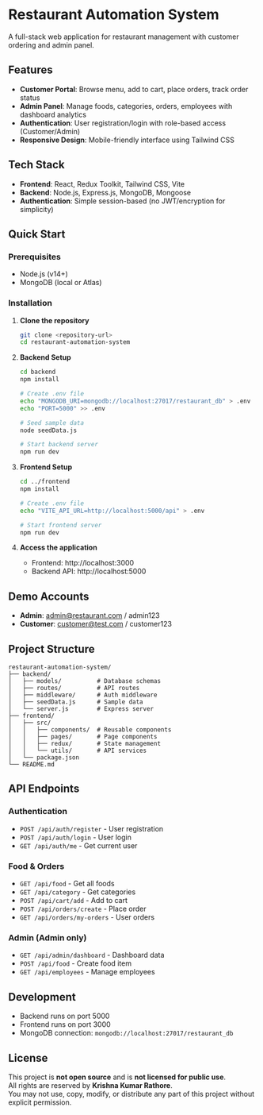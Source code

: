 # Restaurant Automation System

A full-stack web application for restaurant management with customer ordering and admin panel.

## Features

- **Customer Portal**: Browse menu, add to cart, place orders, track order status
- **Admin Panel**: Manage foods, categories, orders, employees with dashboard analytics
- **Authentication**: User registration/login with role-based access (Customer/Admin)
- **Responsive Design**: Mobile-friendly interface using Tailwind CSS

## Tech Stack

- **Frontend**: React, Redux Toolkit, Tailwind CSS, Vite
- **Backend**: Node.js, Express.js, MongoDB, Mongoose
- **Authentication**: Simple session-based (no JWT/encryption for simplicity)

## Quick Start

### Prerequisites
- Node.js (v14+)
- MongoDB (local or Atlas)

### Installation

1. **Clone the repository**
   ```bash
   git clone <repository-url>
   cd restaurant-automation-system
   ```

2. **Backend Setup**
   ```bash
   cd backend
   npm install
   
   # Create .env file
   echo "MONGODB_URI=mongodb://localhost:27017/restaurant_db" > .env
   echo "PORT=5000" >> .env
   
   # Seed sample data
   node seedData.js
   
   # Start backend server
   npm run dev
   ```

3. **Frontend Setup**
   ```bash
   cd ../frontend
   npm install
   
   # Create .env file
   echo "VITE_API_URL=http://localhost:5000/api" > .env
   
   # Start frontend server
   npm run dev
   ```

4. **Access the application**
   - Frontend: http://localhost:3000
   - Backend API: http://localhost:5000

## Demo Accounts

- **Admin**: admin@restaurant.com / admin123
- **Customer**: customer@test.com / customer123

## Project Structure

```
restaurant-automation-system/
├── backend/
│   ├── models/          # Database schemas
│   ├── routes/          # API routes
│   ├── middleware/      # Auth middleware
│   ├── seedData.js      # Sample data
│   └── server.js        # Express server
├── frontend/
│   ├── src/
│   │   ├── components/  # Reusable components
│   │   ├── pages/       # Page components
│   │   ├── redux/       # State management
│   │   └── utils/       # API services
│   └── package.json
└── README.md
```

## API Endpoints

### Authentication
- `POST /api/auth/register` - User registration
- `POST /api/auth/login` - User login
- `GET /api/auth/me` - Get current user

### Food & Orders
- `GET /api/food` - Get all foods
- `GET /api/category` - Get categories
- `POST /api/cart/add` - Add to cart
- `POST /api/orders/create` - Place order
- `GET /api/orders/my-orders` - User orders

### Admin (Admin only)
- `GET /api/admin/dashboard` - Dashboard data
- `POST /api/food` - Create food item
- `GET /api/employees` - Manage employees

## Development

- Backend runs on port 5000
- Frontend runs on port 3000
- MongoDB connection: `mongodb://localhost:27017/restaurant_db`

## License

This project is **not open source** and is **not licensed for public use**.  
All rights are reserved by **Krishna Kumar Rathore**.  
You may not use, copy, modify, or distribute any part of this project without explicit permission.
